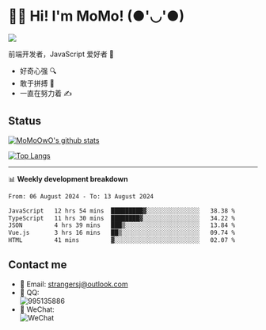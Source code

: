 # 👨‍🎓 Hi! I'm MoMo! (●'◡'●)

[![](https://img.shields.io/badge/-@MoMoOwO-%23181717?style=flat-square&logo=github)](https://github.com/MoMoOwO)

前端开发者，JavaScript 爱好者 💖
- 好奇心强 🔍
- 敢于拼搏 💪
- 一直在努力着 ✍

## Status

[![MoMoOwO's github stats](https://github-readme-stats.vercel.app/api?username=MoMoOwO&show_icons=true&theme=tokyonight)](https://github.com/MoMoOwO)

[![Top Langs](https://github-readme-stats.vercel.app/api/top-langs/?username=MoMoOwO&layout=compact&theme=tokyonight)](https://github.com/MoMoOwO)

---

📊 **Weekly development breakdown**

<!--START_SECTION:waka-->

```txt
From: 06 August 2024 - To: 13 August 2024

JavaScript   12 hrs 54 mins  █████████▓░░░░░░░░░░░░░░░   38.38 %
TypeScript   11 hrs 30 mins  ████████▓░░░░░░░░░░░░░░░░   34.22 %
JSON         4 hrs 39 mins   ███▒░░░░░░░░░░░░░░░░░░░░░   13.84 %
Vue.js       3 hrs 16 mins   ██▒░░░░░░░░░░░░░░░░░░░░░░   09.74 %
HTML         41 mins         ▓░░░░░░░░░░░░░░░░░░░░░░░░   02.07 %
```

<!--END_SECTION:waka-->

## Contact me

- 📧 Email: strangersj@outlook.com
- 🐧 QQ:  
  ![995135886](https://i.loli.net/2020/11/27/Yx6eDSQi34Va5IA.jpg)
- 💭 WeChat:  
  ![WeChat](https://i.loli.net/2020/11/27/wWX6uVoIQqig5KP.jpg)
  
